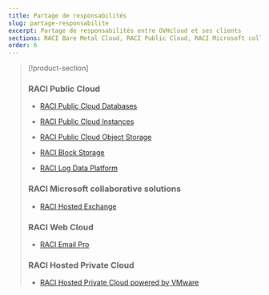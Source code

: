 ```yaml
---
title: Partage de responsabilités
slug: partage-responsabilite
excerpt: Partage de responsabilités entre OVHcloud et ses clients
sections: RACI Bare Metal Cloud, RACI Public Cloud, RACI Microsoft collaborative solutions, RACI Web Cloud, RACI Hosted Private Cloud
order: 6
---
```


> [!product-section]
>
> ### RACI Public Cloud
>
>  - [RACI Public Cloud Databases](https://docs.ovh.com/fr/publiccloud/databases/responsibility-model/)
>
>  - [RACI Public Cloud Instances](https://docs.ovh.com/fr/public-cloud/raci-instances-public-cloud/)
>
>  - [RACI Public Cloud Object Storage](https://docs.ovh.com/fr/storage/object-storage/s3/raci-object-storage-public-cloud/)
>
>  - [RACI Block Storage](https://docs.ovh.com/fr/public-cloud/raci-block-storage-public-cloud/)
>
>  - [RACI Log Data Platform](https://docs.ovh.com/fr/logs-data-platform/responsibility-model/)
>
> ### RACI Microsoft collaborative solutions
>
>  - [RACI Hosted Exchange](https://docs.ovh.com/gb/en/microsoft-collaborative-solutions/responsibility-model/)
>
> ### RACI Web Cloud
> 
>  - [RACI Email Pro](https://docs.ovh.com/gb/en/emails-pro/responsibility-model/)
>
> ### RACI Hosted Private Cloud
>
> - [RACI Hosted Private Cloud powered by VMware](https://docs.ovh.com/fr/private-cloud/vmware-raci)
>
